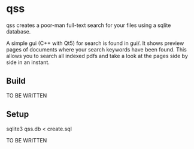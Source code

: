 qss
=========
qss creates a poor-man full-text search for your files using a
sqlite database.

A simple gui (C++ with Qt5) for search  is found in gui/. 
It shows preview pages of documents where your search keywords have 
been found. This allows you to search all indexed pdfs and take a look
at the pages side by side in an instant.

Build
-----
TO BE WRITTEN

Setup
-----
sqlite3 qss.db < create.sql

TO BE WRITTEN




